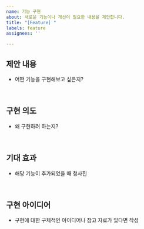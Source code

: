 ```yaml
---
name: 기능 구현
about: 새로운 기능이나 개선이 필요한 내용을 제안합니다.
title: "[Feature] "
labels: feature
assignees: ''

---
```


## 제안 내용
- 어떤 기능을 구현해보고 싶은지?


<br>

## 구현 의도
- 왜 구현하려 하는지?


<br>

## 기대 효과
- 해당 기능이 추가되었을 때 청사진


<br>

## 구현 아이디어
- 구현에 대한 구체적인 아이디어나 참고 자료가 있다면 작성




